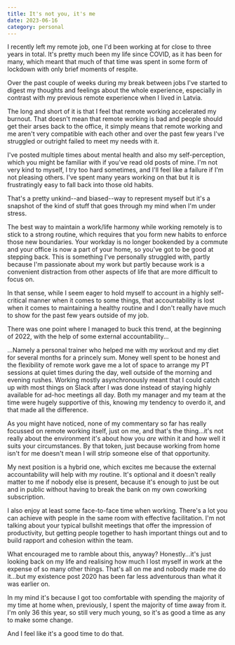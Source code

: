 ```yaml
---
title: It's not you, it's me
date: 2023-06-16
category: personal
---
```


I recently left my remote job, one I'd been working at for close to three years in total. It's pretty much been my life since COVID, as it has been for many, which meant that much of that time was spent in some form of lockdown with only brief moments of respite.

Over the past couple of weeks during my break between jobs I've started to digest my thoughts and feelings about the whole experience, especially in contrast with my previous remote experience when I lived in Latvia.

The long and short of it is that I feel that remote working accelerated my burnout. That doesn't mean that remote working is bad and people should get their arses back to the office, it simply means that remote working and me aren't very compatible with each other and over the past few years I've struggled or outright failed to meet my needs with it.

I've posted multiple times about mental health and also my self-perception, which you might be familiar with if you've read old posts of mine. I'm not very kind to myself, I try too hard sometimes, and I'll feel like a failure if I'm not pleasing others. I've spent many years working on that but it is frustratingly easy to fall back into those old habits. 

That's a pretty unkind--and biased--way to represent myself but it's a snapshot of the kind of stuff that goes through my mind when I'm under stress.

The best way to maintain a work/life harmony while working remotely is to stick to a strong routine, which requires that you form new habits to enforce those new boundaries. Your workday is no longer bookended by a commute and your office is now a part of your home, so you've got to be good at stepping back. This is something I've personally struggled with, partly because I'm passionate about my work but partly because work is a convenient distraction from other aspects of life that are more difficult to focus on.

In that sense, while I seem eager to hold myself to account in a highly self-critical manner when it comes to some things, that accountability is lost when it comes to maintaining a healthy routine and I don't really have much to show for the past few years outside of my job.

There was one point where I managed to buck this trend, at the beginning of 2022, with the help of some external accountability...

...Namely a personal trainer who helped me with my workout and my diet for several months for a princely sum. Money well spent to be honest and the flexibility of remote work gave me a lot of space to arrange my PT sessions at quiet times during the day, well outside of the morning and evening rushes. Working mostly asynchronously meant that I could catch up with most things on Slack after I was done instead of staying highly available for ad-hoc meetings all day. Both my manager and my team at the time were hugely supportive of this, knowing my tendency to overdo it, and that made all the difference.

As you might have noticed, none of my commentary so far has really focussed on remote working itself, just on me, and that's the thing...it's not really about the environment it's about how you _are_ within it and how well it suits your circumstances. By that token, just because working from home isn't for me doesn't mean I will strip someone else of that opportunity.

My next position is a hybrid one, which excites me because the external accountability will help with my routine. It's optional and it doesn't really matter to me if nobody else is present, because it's enough to just be out and in public without having to break the bank on my own coworking subscription.

I also enjoy at least some face-to-face time when working. There's a lot you can achieve with people in the same room with effective facilitation. I'm not talking about your typical bullshit meetings that offer the impression of productivity, but getting people together to hash important things out and to build rapport and cohesion within the team.

What encouraged me to ramble about this, anyway? Honestly...it's just looking back on my life and realising how much I lost myself in work at the expense of so many other things. That's all on me and nobody made me do it...but my existence post 2020 has been far less adventurous than what it was earlier on.

In my mind it's because I got too comfortable with spending the majority of my time at home when, previously, I spent the majority of time away from it. I'm only 36 this year, so still very much young, so it's as good a time as any to make some change.

And I feel like it's a good time to do that.
